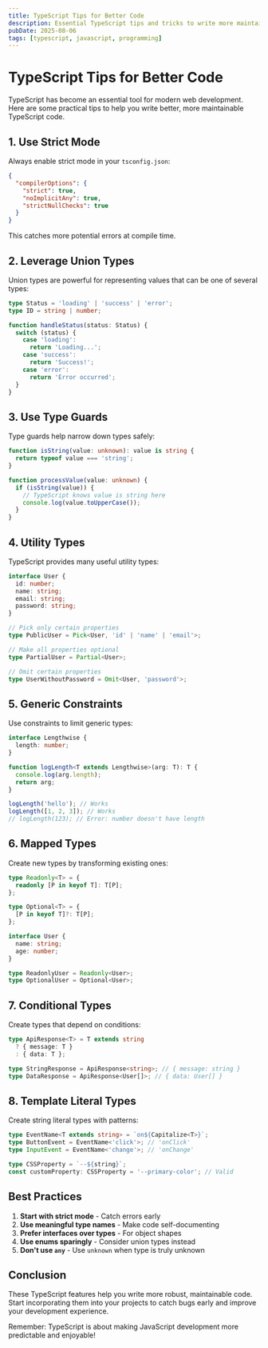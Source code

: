 ```yaml
---
title: TypeScript Tips for Better Code
description: Essential TypeScript tips and tricks to write more maintainable and type-safe code.
pubDate: 2025-08-06
tags: [typescript, javascript, programming]
---
```


# TypeScript Tips for Better Code

TypeScript has become an essential tool for modern web development. Here are some practical tips to help you write better, more maintainable TypeScript code.

## 1. Use Strict Mode

Always enable strict mode in your `tsconfig.json`:

```json
{
  "compilerOptions": {
    "strict": true,
    "noImplicitAny": true,
    "strictNullChecks": true
  }
}
```

This catches more potential errors at compile time.

## 2. Leverage Union Types

Union types are powerful for representing values that can be one of several types:

```typescript
type Status = 'loading' | 'success' | 'error';
type ID = string | number;

function handleStatus(status: Status) {
  switch (status) {
    case 'loading':
      return 'Loading...';
    case 'success':
      return 'Success!';
    case 'error':
      return 'Error occurred';
  }
}
```

## 3. Use Type Guards

Type guards help narrow down types safely:

```typescript
function isString(value: unknown): value is string {
  return typeof value === 'string';
}

function processValue(value: unknown) {
  if (isString(value)) {
    // TypeScript knows value is string here
    console.log(value.toUpperCase());
  }
}
```

## 4. Utility Types

TypeScript provides many useful utility types:

```typescript
interface User {
  id: number;
  name: string;
  email: string;
  password: string;
}

// Pick only certain properties
type PublicUser = Pick<User, 'id' | 'name' | 'email'>;

// Make all properties optional
type PartialUser = Partial<User>;

// Omit certain properties
type UserWithoutPassword = Omit<User, 'password'>;
```

## 5. Generic Constraints

Use constraints to limit generic types:

```typescript
interface Lengthwise {
  length: number;
}

function logLength<T extends Lengthwise>(arg: T): T {
  console.log(arg.length);
  return arg;
}

logLength('hello'); // Works
logLength([1, 2, 3]); // Works
// logLength(123); // Error: number doesn't have length
```

## 6. Mapped Types

Create new types by transforming existing ones:

```typescript
type Readonly<T> = {
  readonly [P in keyof T]: T[P];
};

type Optional<T> = {
  [P in keyof T]?: T[P];
};

interface User {
  name: string;
  age: number;
}

type ReadonlyUser = Readonly<User>;
type OptionalUser = Optional<User>;
```

## 7. Conditional Types

Create types that depend on conditions:

```typescript
type ApiResponse<T> = T extends string
  ? { message: T }
  : { data: T };

type StringResponse = ApiResponse<string>; // { message: string }
type DataResponse = ApiResponse<User[]>; // { data: User[] }
```

## 8. Template Literal Types

Create string literal types with patterns:

```typescript
type EventName<T extends string> = `on${Capitalize<T>}`;
type ButtonEvent = EventName<'click'>; // 'onClick'
type InputEvent = EventName<'change'>; // 'onChange'

type CSSProperty = `--${string}`;
const customProperty: CSSProperty = '--primary-color'; // Valid
```

## Best Practices

1. **Start with strict mode** - Catch errors early
2. **Use meaningful type names** - Make code self-documenting
3. **Prefer interfaces over types** - For object shapes
4. **Use enums sparingly** - Consider union types instead
5. **Don't use `any`** - Use `unknown` when type is truly unknown

## Conclusion

These TypeScript features help you write more robust, maintainable code. Start incorporating them into your projects to catch bugs early and improve your development experience.

Remember: TypeScript is about making JavaScript development more predictable and enjoyable!